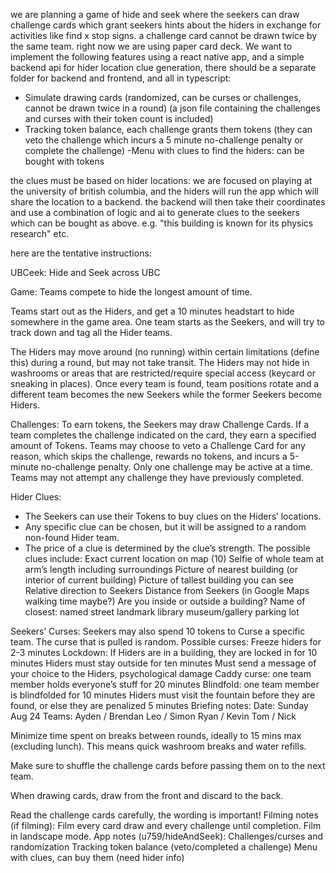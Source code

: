 we are planning a game of hide and seek where the seekers can draw challenge cards which grant seekers hints about the hiders in exchange for activities like find x stop signs. a challenge card cannot be drawn twice by the same team. right now we are using paper card deck. We want to implement the following features using a react native app, and a simple backend api for hider location clue generation, there should be a separate folder for backend and frontend, and all in typescript:

- Simulate drawing cards (randomized, can be curses or challenges, cannot be drawn twice in a round) (a json file containing the challenges and curses with their token count is included)
- Tracking token balance, each challenge grants them tokens (they can veto the challenge which incurs a 5 minute no-challenge penalty or complete the challenge)
-Menu with clues to find the hiders: can be bought with tokens

the clues must be based on hider locations: we are focused on playing at the university of british columbia, and the hiders will run the app which will share the location to a backend. the backend will then take their coordinates and use a combination of logic and ai to generate clues to the seekers which can be bought as above. e.g. "this building is known for its physics research" etc.

here are the tentative instructions:

UBCeek: Hide and Seek across UBC

Game:
Teams compete to hide the longest amount of time.

Teams start out as the Hiders, and get a 10 minutes headstart to hide somewhere in the game area. One team starts as the Seekers, and will try to track down and tag all the Hider teams.

The Hiders may move around (no running) within certain limitations (define this) during a round, but may not take transit. The Hiders may not hide in washrooms or areas that are restricted/require special access (keycard or sneaking in places).
Once every team is found, team positions rotate and a different team becomes the new Seekers while the former Seekers become Hiders.

Challenges:
To earn tokens, the Seekers may draw Challenge Cards. If a team completes the challenge indicated on the card, they earn a specified amount of Tokens. 
Teams may choose to veto a Challenge Card for any reason, which skips the challenge, rewards no tokens, and incurs a 5-minute no-challenge penalty.
Only one challenge may be active at a time. Teams may not attempt any challenge they have previously completed.

Hider Clues:
- The Seekers can use their Tokens to buy clues on the Hiders’ locations. 
- Any specific clue can be chosen, but it will be assigned to a random non-found Hider team. 
- The price of a clue is determined by the clue’s strength. 
The possible clues include:
Exact current location on map (10)
Selfie of whole team at arm’s length including surroundings
Picture of nearest building (or interior of current building)
Picture of tallest building you can see
Relative direction to Seekers
Distance from Seekers (in Google Maps walking time maybe?)
Are you inside or outside a building?
Name of closest:
named street
landmark
library
museum/gallery
parking lot

Seekers’ Curses:
Seekers may also spend 10 tokens to Curse a specific team. The curse that is pulled is random. Possible curses:
Freeze hiders for 2-3 minutes
Lockdown: If Hiders are in a building, they are locked in for 10 minutes
Hiders must stay outside for ten minutes
Must send a message of your choice to the Hiders, psychological damage
Caddy curse: one team member holds everyone’s stuff for 20 minutes
Blindfold: one team member is blindfolded for 10 minutes
Hiders must visit the fountain before they are found, or else they are penalized 5 minutes
Briefing notes:
Date: Sunday Aug 24
Teams:
Ayden / Brendan
Leo / Simon
Ryan / Kevin
Tom / Nick

Minimize time spent on breaks between rounds, ideally to 15 mins max (excluding lunch). This means quick washroom breaks and water refills.

Make sure to shuffle the challenge cards before passing them on to the next team.

When drawing cards, draw from the front and discard to the back. 

Read the challenge cards carefully, the wording is important!
Filming notes (if filming):
Film every card draw and every challenge until completion.
Film in landscape mode.
App notes (u759/hideAndSeek):
Challenges/curses and randomization
Tracking token balance (veto/completed a challenge)
Menu with clues, can buy them (need hider info)
